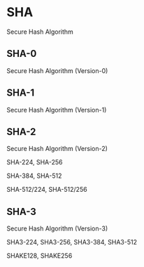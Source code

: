 # SHA
Secure Hash Algorithm

## SHA-0
Secure Hash Algorithm (Version-0)

## SHA-1
Secure Hash Algorithm (Version-1)

## SHA-2
Secure Hash Algorithm (Version-2)

SHA-224, SHA-256

SHA-384, SHA-512

SHA-512/224, SHA-512/256

## SHA-3
Secure Hash Algorithm (Version-3)

SHA3-224, SHA3-256, SHA3-384, SHA3-512

SHAKE128, SHAKE256

